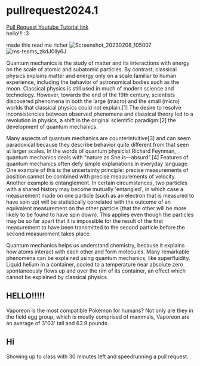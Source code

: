 # pullrequest2024.1

[Pull Request Youtube Tutorial link](https://www.youtube.com/watch?v=dQw4w9WgXcQ) <br>
hello!!! :3

made this read me richer
![Screenshot_20230208_105007](https://github.com/realMartinM12345/assement-pullrequest/assets/159389563/a1eb480d-f6df-48ae-b214-cde9a3fd84db)
![ms-teams_zkdJ0Iiy6J](https://github.com/EnterThenGo/pullrequest2024.1Fork/assets/159207350/71a7282e-2efb-40da-b6a8-8e47f90e18bc)


Quantum mechanics is the study of matter and its interactions with energy on the scale of atomic and subatomic particles. By contrast, classical physics explains matter and energy only on a scale familiar to human experience, including the behavior of astronomical bodies such as the moon. Classical physics is still used in much of modern science and technology. However, towards the end of the 19th century, scientists discovered phenomena in both the large (macro) and the small (micro) worlds that classical physics could not explain.[1] The desire to resolve inconsistencies between observed phenomena and classical theory led to a revolution in physics, a shift in the original scientific paradigm:[2] the development of quantum mechanics.

Many aspects of quantum mechanics are counterintuitive[3] and can seem paradoxical because they describe behavior quite different from that seen at larger scales. In the words of quantum physicist Richard Feynman, quantum mechanics deals with "nature as She is—absurd".[4] Features of quantum mechanics often defy simple explanations in everyday language. One example of this is the uncertainty principle: precise measurements of position cannot be combined with precise measurements of velocity. Another example is entanglement. In certain circumstances, two particles with a shared history may become mutually 'entangled', in which case a measurement made on one particle (such as an electron that is measured to have spin up) will be statistically correlated with the outcome of an equivalent measurement on the other particle (that the other will be more likely to be found to have spin down). This applies even though the particles may be so far apart that it is impossible for the result of the first measurement to have been transmitted to the second particle before the second measurement takes place.

Quantum mechanics helps us understand chemistry, because it explains how atoms interact with each other and form molecules. Many remarkable phenomena can be explained using quantum mechanics, like superfluidity. Liquid helium in a container, cooled to a temperature near absolute zero spontaneously flows up and over the rim of its container, an effect which cannot be explained by classical physics.


## HELLO!!!!!

Vaporeon is the most compatible Pokémon for humans? Not only are they in the field egg group, which is mostly comprised of mammals, Vaporeon are an average of 3"03' tall and 63.9 pounds

## Hi

Showing up to class with 30 minutes left and speedrunning a pull request.
